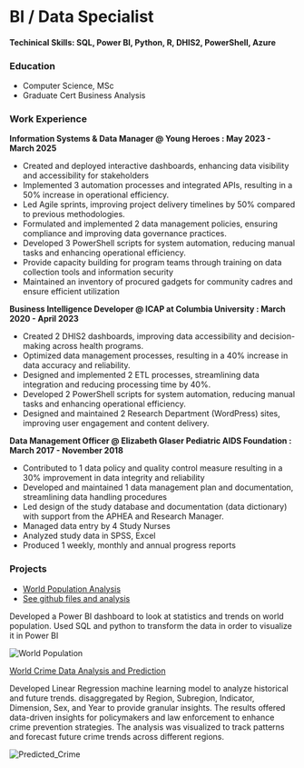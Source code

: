 # BI / Data Specialist

#### Techinical Skills: SQL, Power BI, Python, R, DHIS2, PowerShell, Azure 

### Education
- Computer Science, MSc
- Graduate Cert Business Analysis

### Work Experience
**Information Systems & Data Manager @ Young Heroes : May 2023 - March 2025**
- Created and deployed interactive dashboards, enhancing data visibility and accessibility for stakeholders
- Implemented 3 automation processes and integrated APIs, resulting in a 50% increase in operational efficiency.
- Led Agile sprints, improving project delivery timelines by 50% compared to previous methodologies.
- Formulated and implemented 2 data management policies, ensuring compliance and improving data governance practices.
- Developed 3 PowerShell scripts for system automation, reducing manual tasks and enhancing operational efficiency.
- Provide capacity building for program teams through training on data collection tools and information security
- Maintained an inventory of procured gadgets for community cadres and ensure efficient utilization

**Business Intelligence Developer @ ICAP at Columbia University : March 2020 - April 2023**
- Created 2 DHIS2 dashboards, improving data accessibility and decision-making across health programs.
- Optimized data management processes, resulting in a 40% increase in data accuracy and reliability.
- Designed and implemented 2 ETL processes, streamlining data integration and reducing processing time by 40%.
- Developed 2 PowerShell scripts for system automation, reducing manual tasks and enhancing operational efficiency.
- Designed and maintained 2 Research Department (WordPress) sites, improving user engagement and content delivery.

**Data Management Officer @ Elizabeth Glaser Pediatric AIDS Foundation : March 2017 - November 2018**
- Contributed to 1 data policy and quality control measure resulting in a 30% improvement in data integrity and reliability
- Developed and maintained 1 data management plan and documentation, streamlining data handling procedures
- Led design of the study database and documentation (data dictionary) with support from the APHEA and Research Manager.
- Managed data entry by 4 Study Nurses 
- Analyzed study data in SPSS, Excel
- Produced 1 weekly, monthly and annual progress reports

### Projects
- [World Population Analysis](https://app.powerbi.com/view?r=eyJrIjoiYjczODFhNzgtMGM1OS00NWFiLTg1MzUtMTg0NzM0YmFiZjY4IiwidCI6ImIxYTgwNjM3LTM2MzItNDllZS05NjU2LTJkNTdjMDExNTJmZiJ9)
- [See github files and analysis](https://github.com/Sicelov/Population-Data-Analysis)

Developed a Power BI dashboard to look at statistics and trends on world population. Used SQL and python to transform the data in order to visualize it in Power BI

![World Population](https://github.com/user-attachments/assets/fa95650a-be6a-40ca-ac3c-fb5f7344b0c5)


[World Crime Data Analysis and Prediction](https://github.com/Sicelov/Crime-Data-Analysis-and-Prediction)

Developed Linear Regression machine learning model to analyze historical and future trends. disaggregated by Region, Subregion, Indicator, Dimension, Sex, and Year to provide granular insights. The results offered data-driven insights for policymakers and law enforcement to enhance crime prevention strategies. The analysis was visualized to track patterns and forecast future crime trends across different regions.

![Predicted_Crime](https://github.com/user-attachments/assets/b492d46e-dc2b-4212-9008-743a9abd5050)



